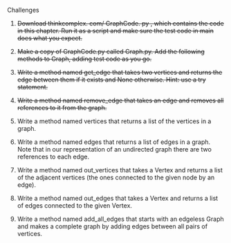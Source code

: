 Challenges

1. ~~Download thinkcomplex. com/ GraphCode. py , which contains the code in this chapter. Run it as a script and make sure the test code in main does what you expect.~~ 

2. ~~Make a copy of GraphCode.py called Graph.py. Add the following methods to Graph, adding test code as you go.~~

3. ~~Write a method named get_edge that takes two vertices and returns the edge between them if it exists and None otherwise. Hint: use a try statement.~~

4. ~~Write a method named remove_edge that takes an edge and removes all references to it from the graph.~~

5. Write a method named vertices that returns a list of the vertices in a graph.

6. Write a method named edges that returns a list of edges in a graph. Note that in our representation of an undirected graph there are two references to each edge.

7. Write a method named out_vertices that takes a Vertex and returns a list of the adjacent vertices (the ones connected to the given node by an edge).

8. Write a method named out_edges that takes a Vertex and returns a list of edges connected to the given Vertex.

9. Write a method named add_all_edges that starts with an edgeless Graph and makes a complete graph by adding edges between all pairs of vertices.

